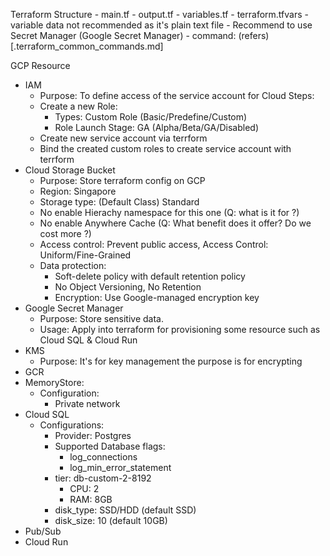 Terraform Structure
    - main.tf
    - output.tf
    - variables.tf
    - terraform.tfvars
        - variable data not recommended as it's plain text file
        - Recommend to use Secret Manager (Google Secret Manager)
    - command: (refers)[.terraform_common_commands.md]

GCP Resource
- IAM
    - Purpose: To define access of the service account for Cloud Steps:
    - Create a new Role:
        - Types: Custom Role (Basic/Predefine/Custom)
        - Role Launch Stage: GA (Alpha/Beta/GA/Disabled)
    - Create new service account via terrform
    - Bind the created custom roles to create service account with terrform
- Cloud Storage Bucket
    - Purpose: Store terraform config on GCP
    - Region: Singapore
    - Storage type: (Default Class) Standard
    - No enable Hierachy namespace for this one (Q: what is it for ?)
    - No enable Anywhere Cache (Q: What benefit does it offer? Do we cost more ?)
    - Access control: Prevent public access, Access Control: Uniform/Fine-Grained
    - Data protection: 
        - Soft-delete policy with default retention policy
        - No Object Versioning, No Retention 
        - Encryption: Use Google-managed encryption key
- Google Secret Manager
    - Purpose: Store sensitive data. 
    - Usage: Apply into terraform for provisioning some resource such as Cloud SQL & Cloud Run
- KMS
    - Purpose: It's for key management the purpose is for encrypting 
- GCR
- MemoryStore:
    - Configuration:
        - Private network
- Cloud SQL
    - Configurations:
        - Provider: Postgres
        - Supported Database flags:
            - log_connections
            - log_min_error_statement
        - tier: db-custom-2-8192
            - CPU: 2
            - RAM: 8GB
        - disk_type: SSD/HDD (default SSD)
        - disk_size: 10 (default 10GB)
- Pub/Sub
- Cloud Run

